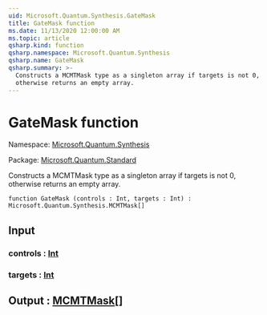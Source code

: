 ```yaml
---
uid: Microsoft.Quantum.Synthesis.GateMask
title: GateMask function
ms.date: 11/13/2020 12:00:00 AM
ms.topic: article
qsharp.kind: function
qsharp.namespace: Microsoft.Quantum.Synthesis
qsharp.name: GateMask
qsharp.summary: >-
  Constructs a MCMTMask type as a singleton array if targets is not 0,
  otherwise returns an empty array.
---
```


# GateMask function

Namespace: [Microsoft.Quantum.Synthesis](xref:Microsoft.Quantum.Synthesis)

Package: [Microsoft.Quantum.Standard](https://nuget.org/packages/Microsoft.Quantum.Standard)


Constructs a MCMTMask type as a singleton array if targets is not 0,otherwise returns an empty array.

```qsharp
function GateMask (controls : Int, targets : Int) : Microsoft.Quantum.Synthesis.MCMTMask[]
```


## Input

### controls : [Int](xref:microsoft.quantum.lang-ref.int)




### targets : [Int](xref:microsoft.quantum.lang-ref.int)





## Output : [MCMTMask](xref:Microsoft.Quantum.Synthesis.MCMTMask)[]

